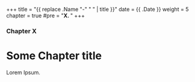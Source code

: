 +++
title = "{{ replace .Name "-" " " | title }}"
date = {{ .Date }}
weight = 5
chapter = true
#pre = "<b>X. </b>"
+++

### Chapter X

# Some Chapter title

Lorem Ipsum.
